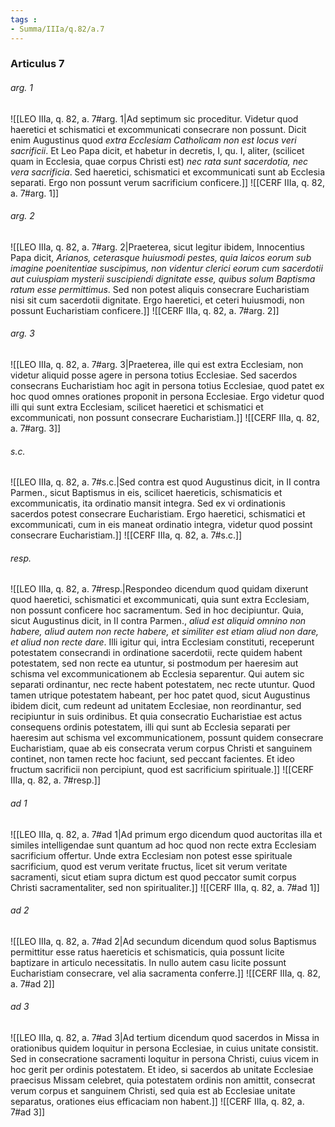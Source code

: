 ```yaml
---
tags : 
- Summa/IIIa/q.82/a.7
---
```


### Articulus 7

###### arg. 1
![[LEO IIIa, q. 82, a. 7#arg. 1|Ad septimum sic proceditur. Videtur quod haeretici et schismatici et excommunicati consecrare non possunt. Dicit enim Augustinus quod *extra Ecclesiam Catholicam non est locus veri sacrificii*. Et Leo Papa dicit, et habetur in decretis, I, qu. I, aliter, (scilicet quam in Ecclesia, quae corpus Christi est) *nec rata sunt sacerdotia, nec vera sacrificia*. Sed haeretici, schismatici et excommunicati sunt ab Ecclesia separati. Ergo non possunt verum sacrificium conficere.]]
![[CERF IIIa, q. 82, a. 7#arg. 1]]

###### arg. 2
![[LEO IIIa, q. 82, a. 7#arg. 2|Praeterea, sicut legitur ibidem, Innocentius Papa dicit, *Arianos, ceterasque huiusmodi pestes, quia laicos eorum sub imagine poenitentiae suscipimus, non videntur clerici eorum cum sacerdotii aut cuiuspiam mysterii suscipiendi dignitate esse, quibus solum Baptisma ratum esse permittimus*. Sed non potest aliquis consecrare Eucharistiam nisi sit cum sacerdotii dignitate. Ergo haeretici, et ceteri huiusmodi, non possunt Eucharistiam conficere.]]
![[CERF IIIa, q. 82, a. 7#arg. 2]]

###### arg. 3
![[LEO IIIa, q. 82, a. 7#arg. 3|Praeterea, ille qui est extra Ecclesiam, non videtur aliquid posse agere in persona totius Ecclesiae. Sed sacerdos consecrans Eucharistiam hoc agit in persona totius Ecclesiae, quod patet ex hoc quod omnes orationes proponit in persona Ecclesiae. Ergo videtur quod illi qui sunt extra Ecclesiam, scilicet haeretici et schismatici et excommunicati, non possunt consecrare Eucharistiam.]]
![[CERF IIIa, q. 82, a. 7#arg. 3]]

###### s.c.
![[LEO IIIa, q. 82, a. 7#s.c.|Sed contra est quod Augustinus dicit, in II contra Parmen., sicut Baptismus in eis, scilicet haereticis, schismaticis et excommunicatis, ita ordinatio mansit integra. Sed ex vi ordinationis sacerdos potest consecrare Eucharistiam. Ergo haeretici, schismatici et excommunicati, cum in eis maneat ordinatio integra, videtur quod possint consecrare Eucharistiam.]]
![[CERF IIIa, q. 82, a. 7#s.c.]]

###### resp.
![[LEO IIIa, q. 82, a. 7#resp.|Respondeo dicendum quod quidam dixerunt quod haeretici, schismatici et excommunicati, quia sunt extra Ecclesiam, non possunt conficere hoc sacramentum. Sed in hoc decipiuntur. Quia, sicut Augustinus dicit, in II contra Parmen., *aliud est aliquid omnino non habere, aliud autem non recte habere, et similiter est etiam aliud non dare, et aliud non recte dare*. Illi igitur qui, intra Ecclesiam constituti, receperunt potestatem consecrandi in ordinatione sacerdotii, recte quidem habent potestatem, sed non recte ea utuntur, si postmodum per haeresim aut schisma vel excommunicationem ab Ecclesia separentur. Qui autem sic separati ordinantur, nec recte habent potestatem, nec recte utuntur. Quod tamen utrique potestatem habeant, per hoc patet quod, sicut Augustinus ibidem dicit, cum redeunt ad unitatem Ecclesiae, non reordinantur, sed recipiuntur in suis ordinibus. Et quia consecratio Eucharistiae est actus consequens ordinis potestatem, illi qui sunt ab Ecclesia separati per haeresim aut schisma vel excommunicationem, possunt quidem consecrare Eucharistiam, quae ab eis consecrata verum corpus Christi et sanguinem continet, non tamen recte hoc faciunt, sed peccant facientes. Et ideo fructum sacrificii non percipiunt, quod est sacrificium spirituale.]]
![[CERF IIIa, q. 82, a. 7#resp.]]

###### ad 1
![[LEO IIIa, q. 82, a. 7#ad 1|Ad primum ergo dicendum quod auctoritas illa et similes intelligendae sunt quantum ad hoc quod non recte extra Ecclesiam sacrificium offertur. Unde extra Ecclesiam non potest esse spirituale sacrificium, quod est verum veritate fructus, licet sit verum veritate sacramenti, sicut etiam supra dictum est quod peccator sumit corpus Christi sacramentaliter, sed non spiritualiter.]]
![[CERF IIIa, q. 82, a. 7#ad 1]]

###### ad 2
![[LEO IIIa, q. 82, a. 7#ad 2|Ad secundum dicendum quod solus Baptismus permittitur esse ratus haereticis et schismaticis, quia possunt licite baptizare in articulo necessitatis. In nullo autem casu licite possunt Eucharistiam consecrare, vel alia sacramenta conferre.]]
![[CERF IIIa, q. 82, a. 7#ad 2]]

###### ad 3
![[LEO IIIa, q. 82, a. 7#ad 3|Ad tertium dicendum quod sacerdos in Missa in orationibus quidem loquitur in persona Ecclesiae, in cuius unitate consistit. Sed in consecratione sacramenti loquitur in persona Christi, cuius vicem in hoc gerit per ordinis potestatem. Et ideo, si sacerdos ab unitate Ecclesiae praecisus Missam celebret, quia potestatem ordinis non amittit, consecrat verum corpus et sanguinem Christi, sed quia est ab Ecclesiae unitate separatus, orationes eius efficaciam non habent.]]
![[CERF IIIa, q. 82, a. 7#ad 3]]


